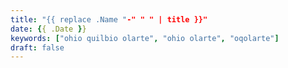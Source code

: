 ```yaml
---
title: "{{ replace .Name "-" " " | title }}"
date: {{ .Date }}
keywords: ["ohio quilbio olarte", "ohio olarte", "oqolarte"]
draft: false
---
```


